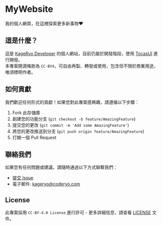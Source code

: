 # MyWebsite
我的個人網頁，在這裡探索更多新事物❤️

## 這是什麼？
這是 [KageRyo Developer](https://github.com/kageryo) 的個人網站，目前仍屬於開發階段，使用 [TocasUI](https://github.com/teacat/tocas) 進行開發。  
本專案開源條款為 `CC-BY4`，可自由再製、轉發或使用，包含但不限於商業用途，唯須標明作者。  

## 如何貢獻
我們歡迎任何形式的貢獻！如果您對此專案感興趣，請遵循以下步驟：

1. Fork 此存儲庫
2. 創建您的功能分支 (`git checkout -b feature/AmazingFeature`)
3. 提交您的更改 (`git commit -m 'Add some AmazingFeature'`)
4. 將您的更改推送到分支 (`git push origin feature/AmazingFeature`)
5. 打開一個 Pull Request

## 聯絡我們
如果您有任何問題或建議，請隨時通過以下方式聯繫我們：

- [提交 Issue](https://github.com/KageRyo/MyWebsite/issues)
- 電子郵件: kageryo@coderyo.com

## License
此專案採用 `CC-BY-4.0 License` 進行許可 - 更多詳細信息，請查看 [LICENSE](LICENSE) 文件。
